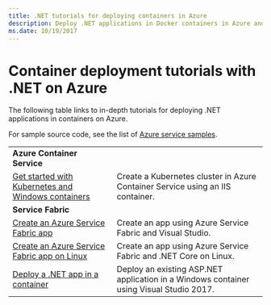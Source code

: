 ```yaml
---
title: .NET tutorials for deploying containers in Azure
description: Deploy .NET applications in Docker containers in Azure and scale them with DC/OS, Mesos, or Kubernetes.
ms.date: 10/19/2017
---
```


# Container deployment tutorials with .NET on Azure

The following table links to in-depth tutorials for deploying .NET applications in containers on Azure.

For sample source code, see the list of [Azure service samples](https://azure.microsoft.com/resources/samples/?platform=dotnet).

| | |
|---|---|
| **Azure Container Service** ||
| [Get started with Kubernetes and Windows containers][1] | Create a Kubernetes cluster in Azure Container Service using an IIS container.
|**Service Fabric**| |
| [Create an Azure Service Fabric app][2] | Create an app using Azure Service Fabric and Visual Studio. | 
| [Create an Azure Service Fabric app on Linux][3] | Create an  app using Azure Service Fabric and .NET Core on Linux. | 
| [Deploy a .NET app in a container][4] | Deploy an existing ASP.NET application in a Windows container using Visual Studio 2017.  |

[1]: /azure/container-service/container-service-kubernetes-windows-walkthrough
[2]: /azure/service-fabric/service-fabric-create-your-first-application-in-visual-studio
[3]: /azure/service-fabric/service-fabric-get-started-containers
[4]: /azure/service-fabric/service-fabric-host-app-in-a-container
